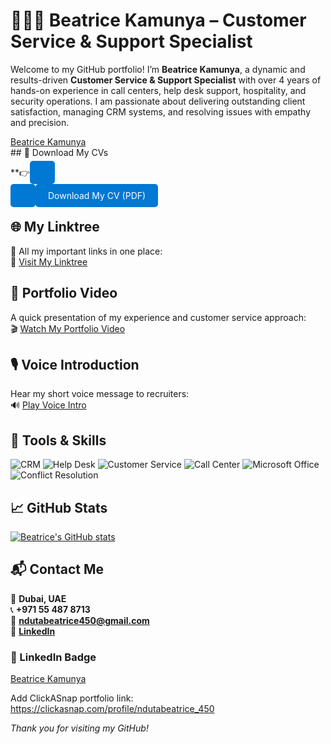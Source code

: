 # 👩🏽‍💼 Beatrice Kamunya – Customer Service & Support Specialist

Welcome to my GitHub portfolio! I’m **Beatrice Kamunya**, a dynamic and results-driven **Customer Service & Support Specialist** with over 4 years of hands-on experience in call centers, help desk support, hospitality, and security operations. I am passionate about delivering outstanding client satisfaction, managing CRM systems, and resolving issues with empathy and precision.

<div class="linkedin-badge">
  <div class="LI-profile-badge" 
       data-version="v1" 
       data-size="medium" 
       data-locale="en_US" 
       data-type="horizontal" 
       data-theme="dark" 
       data-vanity="beatricekamunya">
    <a class="LI-simple-link" 
       href="https://www.linkedin.com/in/beatricekamunya?trk=profile-badge">
       Beatrice Kamunya
    </a>
  </div>
</div>
## 📄 Download My CVs

**👉 <a href="./Beatrice_Kamunya_Customer_Service_CV_2025.pdf" target="_blank" style="padding: 10px 20px; background-color: #0078D4; color: white; border-radius: 5px; text-decoration: none;">
  
<a href="./Beatrice_Kamunya_Customer_Service_CV_2025.pdf" target="_blank" style="padding: 10px 20px; background-color: #0078D4; color: white; border-radius: 5px; text-decoration: none;">
  Download My CV (PDF)
</a>


## 🌐 My Linktree

📌 All my important links in one place:  
🔗 [Visit My Linktree](https://linktr.ee/ndutabeatrice450)



## 🎥 Portfolio Video

A quick presentation of my experience and customer service approach:  
🎬 [Watch My Portfolio Video](https://www.dropbox.com/scl/fi/6w5z8v18aps5kthk4y9tj/Brown-Minimal-Creative-Portofolio-Presentation_20250722_172014_0002.mp4?rlkey=qmthao27kc99px2lmqwwz7u0b&st=8vpzhb8y&dl=0)



## 🎙 Voice Introduction

Hear my short voice message to recruiters:  
🔊 [Play Voice Intro](https://www.dropbox.com/scl/fi/h18ihhymgb4jo5owbh91a/VN20250724_200649.mp4?rlkey=4vwvp9ol31zr0c2ocs206wdds&raw=1)


## 🧰 Tools & Skills

![CRM](https://img.shields.io/badge/CRM-Expert-blue)
![Help Desk](https://img.shields.io/badge/Help%20Desk-Specialist-brightgreen)
![Customer Service](https://img.shields.io/badge/Customer%20Support-Experienced-orange)
![Call Center](https://img.shields.io/badge/Call%20Center-4+%20Years-yellow)
![Microsoft Office](https://img.shields.io/badge/Microsoft%20Office-Proficient-blueviolet)
![Conflict Resolution](https://img.shields.io/badge/Conflict%20Resolution-Advanced-success)


## 📈 GitHub Stats

[![Beatrice's GitHub stats](https://github-readme-stats.vercel.app/api?username=betty88online&show_icons=true&theme=dark)](https://github.com/betty88online)



## 📬 Contact Me

📍 **Dubai, UAE**  
📞 **+971 55 487 8713**  
📧 **ndutabeatrice450@gmail.com**  
🔗 **[LinkedIn](https://ae.linkedin.com/in/beatricekamunya)**



### 🔗 LinkedIn Badge

<div class="LI-profile-badge"  
     data-version="v1"  
     data-size="medium"  
     data-locale="en_US"  
     data-type="horizontal"  
     data-theme="dark"  
     data-vanity="beatricekamunya">
  <a class="LI-simple-link" href="https://www.linkedin.com/in/beatricekamunya?trk=profile-badge">Beatrice Kamunya</a>
</div>

Add ClickASnap portfolio link: https://clickasnap.com/profile/ndutabeatrice_450





_Thank you for visiting my GitHub!_
